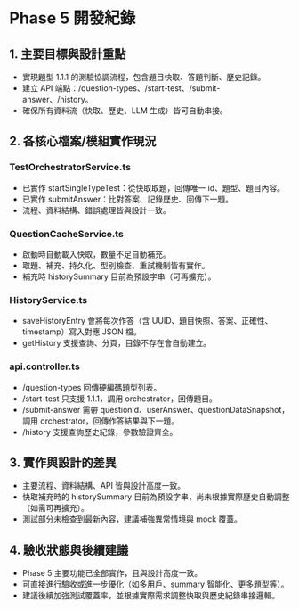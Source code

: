 # Phase 5 開發紀錄

## 1. 主要目標與設計重點
- 實現題型 1.1.1 的測驗協調流程，包含題目快取、答題判斷、歷史記錄。
- 建立 API 端點：/question-types、/start-test、/submit-answer、/history。
- 確保所有資料流（快取、歷史、LLM 生成）皆可自動串接。

## 2. 各核心檔案/模組實作現況
### TestOrchestratorService.ts
- 已實作 startSingleTypeTest：從快取取題，回傳唯一 id、題型、題目內容。
- 已實作 submitAnswer：比對答案、記錄歷史、回傳下一題。
- 流程、資料結構、錯誤處理皆與設計一致。

### QuestionCacheService.ts
- 啟動時自動載入快取，數量不足自動補充。
- 取題、補充、持久化、型別檢查、重試機制皆有實作。
- 補充時 historySummary 目前為預設字串（可再擴充）。

### HistoryService.ts
- saveHistoryEntry 會將每次作答（含 UUID、題目快照、答案、正確性、timestamp）寫入對應 JSON 檔。
- getHistory 支援查詢、分頁，目錄不存在會自動建立。

### api.controller.ts
- /question-types 回傳硬編碼題型列表。
- /start-test 只支援 1.1.1，調用 orchestrator，回傳題目。
- /submit-answer 需帶 questionId、userAnswer、questionDataSnapshot，調用 orchestrator，回傳作答結果與下一題。
- /history 支援查詢歷史紀錄，參數驗證齊全。

## 3. 實作與設計的差異
- 主要流程、資料結構、API 皆與設計高度一致。
- 快取補充時的 historySummary 目前為預設字串，尚未根據實際歷史自動調整（如需可再擴充）。
- 測試部分未檢查到最新內容，建議補強異常情境與 mock 覆蓋。

## 4. 驗收狀態與後續建議
- Phase 5 主要功能已全部實作，且與設計高度一致。
- 可直接進行驗收或進一步優化（如多用戶、summary 智能化、更多題型等）。
- 建議後續加強測試覆蓋率，並根據實際需求調整快取與歷史紀錄串接邏輯。 